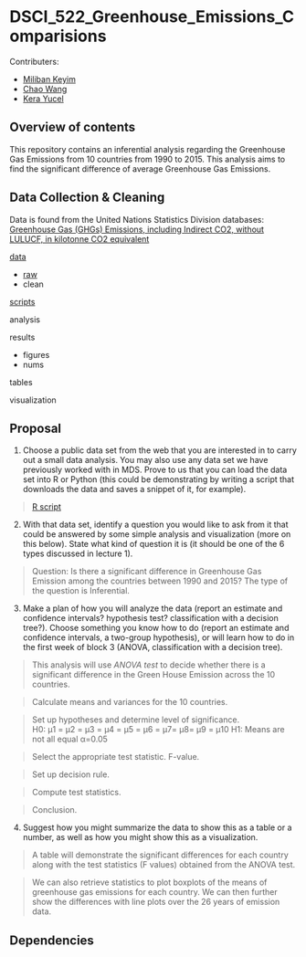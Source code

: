 # DSCI_522_Greenhouse_Emissions_Comparisions

Contributers:
- [Miliban Keyim](https://github.com/mkeyim)
- [Chao Wang](https://github.com/chaomander2018)
- [Kera Yucel](https://github.com/K3ra-y)  

## Overview of contents

This repository contains an inferential analysis regarding the Greenhouse Gas Emissions from 10 countries from 1990 to 2015. This analysis aims to find the significant difference of average Greenhouse Gas Emissions.


## Data Collection & Cleaning

Data is found from the United Nations Statistics Division databases: [Greenhouse Gas (GHGs) Emissions, including Indirect CO2, without LULUCF, in kilotonne CO2 equivalent](http://data.un.org/Data.aspx?d=GHG&f=seriesID%3aGH2)

[data](https://github.com/UBC-MDS/DSCI_522_greenhouse_emissions_comparisons/tree/master/data)
  - [raw](https://github.com/mkeyim/kyoto-greenhouse-emissions/tree/master/data/raw)
  - clean

[scripts](https://github.com/UBC-MDS/DSCI_522_greenhouse_emissions_comparisons/tree/master/scripts)

analysis


results
  - figures
  - nums

tables

visualization

## Proposal

1. Choose a public data set from the web that you are interested in to carry out a small data analysis. You may also use any data set we have previously worked with in MDS. Prove to us that you can load the data set into R or Python (this could be demonstrating by writing a script that downloads the data and saves a snippet of it, for example).

> [R script](https://github.com/UBC-MDS/DSCI_522-kyoto_greenhouse_emissions/blob/master/scripts/2018-11-14_DSCI_522_project_data_GH.R)

2. With that data set, identify a question you would like to ask from it that could be answered by some simple analysis and visualization (more on this below). State what kind of question it is (it should be one of the 6 types discussed in lecture 1).

> Question: Is there a significant difference in Greenhouse Gas Emission among the countries between 1990 and 2015? The type of the question is Inferential.

3. Make a plan of how you will analyze the data (report an estimate and confidence intervals? hypothesis test? classification with a decision tree?). Choose something you know how to do (report an estimate and confidence intervals, a two-group hypothesis), or will learn how to do in the first week of block 3 (ANOVA, classification with a decision tree).

> This analysis will use *ANOVA test* to decide whether there is a significant difference in the Green House Emission across the 10 countries.

> Calculate means and variances for the 10 countries.

> Set up hypotheses and determine level of significance.  
> H0: μ1 = μ2 = μ3 = μ4 = μ5 = μ6 = μ7= μ8= μ9 = μ10
> H1: Means are not all equal
> α=0.05

> Select the appropriate test statistic. F-value.

> Set up decision rule.

> Compute test statistics.

> Conclusion.

4. Suggest how you might summarize the data to show this as a table or a number, as well as how you might show this as a visualization.

> A table will demonstrate the significant differences for each country along with the test statistics (F values) obtained from the ANOVA test.

> We can also retrieve statistics to plot boxplots of the means of greenhouse gas emissions for each country. We can then further show the differences with line plots over the 26 years of emission data. 

## Dependencies
